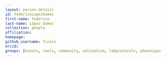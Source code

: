 ```yaml
---
layout: person-details
id: FedericoLopezGomez
first-name: Federico
last-name: López Gómez
collection: people
affiliation:
homepage:
github_username: ficolo
orcid:
groups: [events, tools, community, validation, labprotocols, phenotypes, biotea2bioschemas]
---
```


